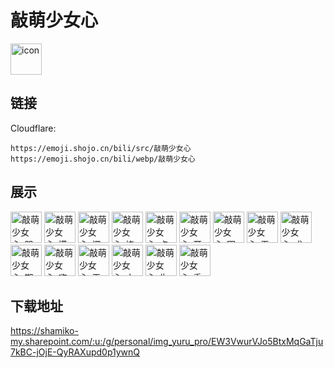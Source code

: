 # 敲萌少女心
<img src="https://emoji.shojo.cn/bili/src/敲萌少女心/icon.png" width="50" height="50" alt="icon">

## 链接
Cloudflare:
```
https://emoji.shojo.cn/bili/src/敲萌少女心
https://emoji.shojo.cn/bili/webp/敲萌少女心
```
## 展示
<img src="https://emoji.shojo.cn/bili/src/敲萌少女心/敲萌少女心-哭哭.png" width="50" height="50" alt="敲萌少女心-哭哭">
<img src="https://emoji.shojo.cn/bili/src/敲萌少女心/敲萌少女心-摸鱼.png" width="50" height="50" alt="敲萌少女心-摸鱼">
<img src="https://emoji.shojo.cn/bili/src/敲萌少女心/敲萌少女心-探头.png" width="50" height="50" alt="敲萌少女心-探头">
<img src="https://emoji.shojo.cn/bili/src/敲萌少女心/敲萌少女心-挠头.png" width="50" height="50" alt="敲萌少女心-挠头">
<img src="https://emoji.shojo.cn/bili/src/敲萌少女心/敲萌少女心-点赞.png" width="50" height="50" alt="敲萌少女心-点赞">
<img src="https://emoji.shojo.cn/bili/src/敲萌少女心/敲萌少女心-开心.png" width="50" height="50" alt="敲萌少女心-开心">
<img src="https://emoji.shojo.cn/bili/src/敲萌少女心/敲萌少女心-困困.png" width="50" height="50" alt="敲萌少女心-困困">
<img src="https://emoji.shojo.cn/bili/src/敲萌少女心/敲萌少女心-无聊.png" width="50" height="50" alt="敲萌少女心-无聊">
<img src="https://emoji.shojo.cn/bili/src/敲萌少女心/敲萌少女心-求求.png" width="50" height="50" alt="敲萌少女心-求求">
<img src="https://emoji.shojo.cn/bili/src/敲萌少女心/敲萌少女心-期待.png" width="50" height="50" alt="敲萌少女心-期待">
<img src="https://emoji.shojo.cn/bili/src/敲萌少女心/敲萌少女心-嗨美女.png" width="50" height="50" alt="敲萌少女心-嗨美女">
<img src="https://emoji.shojo.cn/bili/src/敲萌少女心/敲萌少女心-无语.png" width="50" height="50" alt="敲萌少女心-无语">
<img src="https://emoji.shojo.cn/bili/src/敲萌少女心/敲萌少女心-小心心.png" width="50" height="50" alt="敲萌少女心-小心心">
<img src="https://emoji.shojo.cn/bili/src/敲萌少女心/敲萌少女心-生气气.png" width="50" height="50" alt="敲萌少女心-生气气">
<img src="https://emoji.shojo.cn/bili/src/敲萌少女心/敲萌少女心-委屈.png" width="50" height="50" alt="敲萌少女心-委屈">

## 下载地址

https://shamiko-my.sharepoint.com/:u:/g/personal/img_yuru_pro/EW3VwurVJo5BtxMqGaTju7kBC-jOjE-QyRAXupd0p1ywnQ